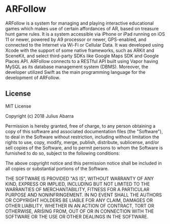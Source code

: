 # ARFollow
ARFollow is a system for managing and playing interactive educational games which makes use of certain affordances of AR, based on treasure hunt game rules. It is a system accessible via iPhone or iPad running on iOS 11 or newer, powered by A9 processor or newer, GPS-enabled, and connected to the Internet via Wi-Fi or Cellular Data. It was developed using Xcode with the support of some native frameworks, such as ARKit and SceneKit, and select third-party SDKs like Google Maps SDK and Google Places API. ARFollow connects to a RESTful API built using Vapor having MySQL as its database management system (DBMS). Moreover, the developer utilized Swift as the main programming language for the development of ARFollow.

## License

MIT License

Copyright (c) 2018 Julius Abarra

Permission is hereby granted, free of charge, to any person obtaining a copy
of this software and associated documentation files (the "Software"), to deal
in the Software without restriction, including without limitation the rights
to use, copy, modify, merge, publish, distribute, sublicense, and/or sell
copies of the Software, and to permit persons to whom the Software is
furnished to do so, subject to the following conditions:

The above copyright notice and this permission notice shall be included in all
copies or substantial portions of the Software.

THE SOFTWARE IS PROVIDED "AS IS", WITHOUT WARRANTY OF ANY KIND, EXPRESS OR
IMPLIED, INCLUDING BUT NOT LIMITED TO THE WARRANTIES OF MERCHANTABILITY,
FITNESS FOR A PARTICULAR PURPOSE AND NONINFRINGEMENT. IN NO EVENT SHALL THE
AUTHORS OR COPYRIGHT HOLDERS BE LIABLE FOR ANY CLAIM, DAMAGES OR OTHER
LIABILITY, WHETHER IN AN ACTION OF CONTRACT, TORT OR OTHERWISE, ARISING FROM,
OUT OF OR IN CONNECTION WITH THE SOFTWARE OR THE USE OR OTHER DEALINGS IN THE
SOFTWARE.
